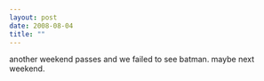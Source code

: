 ```yaml
---
layout: post
date: 2008-08-04
title: ""
---
```

another weekend passes and we failed to see batman. maybe next weekend.